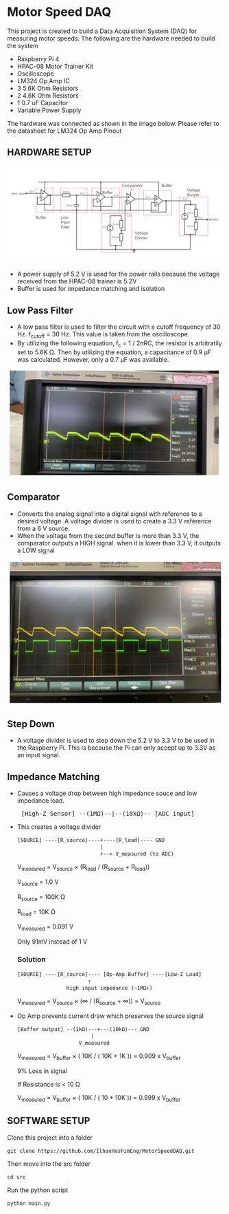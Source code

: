 # Motor Speed DAQ

This project is created to build a Data Acquisition System (DAQ) for measuring motor speeds. The following are the hardware needed to build the system

- Raspberry Pi 4
- HPAC-08 Motor Trainer Kit
- Oscilloscope
- LM324 Op Amp IC
- 3 5.6K Ohm Resistors
- 2 4.6K Ohm Resistors
- 1 0.7 uF Capacitor
- Variable Power Supply

The hardware was connected as shown in the image below. Please refer to the datasheet  for LM324 Op Amp Pinout

## HARDWARE SETUP

![Alt text](Images/Motor%20Speed%20DAQ%20Annotated.JPG)

- A power supply of 5.2 V is used for the power rails because the voltage received from the HPAC-08 trainer is 5.2V
- Buffer is used for impedance matching and isolation

## Low Pass Filter

- A low pass filter is used to filter the circuit with a cutoff frequency of 30 Hz.
  f<sub>cutoff</sub> = 30 Hz. This value is taken from the oscilloscope.
- By utilizing the following equation, f<sub>c</sub> = 1 / 2πRC, the resistor is arbitratily set to 5.6K Ω. Then by utilizing the equation, a capacitance of 0.9 µF was calculated. However, only a 0.7 µF was available.

![Alt Text](Images/filtered%20signal.JPG)

## Comparator

- Converts the analog signal into a digital signal with reference to a desired voltage. A voltage divider is used to create a 3.3 V reference from a 6 V source.
- When the voltage from the second buffer is more than 3.3 V, the comparator outputs a HIGH signal. when it is lower than 3.3 V, it outputs a LOW signal

![Alt Text](Images/comparator%20signal.JPG)

## Step Down

- A voltage divider is used to step down the 5.2 V to 3.3 V  to be used in the Raspberry Pi. This is because the Pi can only accept up to 3.3V as an input signal.

## Impedance Matching
- Causes a voltage drop between high impedance souce and low impedance load.

    <pre> [High-Z Sensor] --(1MΩ)--|--(10kΩ)-- [ADC input] </pre>

- This creates a voltage divider  
    ```
    [SOURCE] ----[R_source]----+----[R_load]---- GND
                               |
                               +--> V_measured (to ADC)
    ```

    V<sub>measured</sub> = V<sub>source</sub> × (R<sub>load</sub> / (R<sub>source</sub> + R<sub>load</sub>))

    V<sub>source</sub> = 1.0 V

    R<sub>source</sub> = 100K Ω

    R<sub>load</sub> = 10K Ω

    V<sub>measured</sub> = 0.091 V

    Only 91mV instead of 1 V

    ### Solution

    ```
    [SOURCE] ----[R_source]---- [Op-Amp Buffer] ----[Low-Z Load]
                           ↑
                    High input impedance (~1MΩ+)
    ```

    V<sub>measured</sub> = V<sub>source</sub> × (∞ / (R<sub>source</sub> + ∞)) = V<sub>source</sub>

- Op Amp prevents current draw which preserves the source signal

    ```
    [Buffer output] --(1kΩ)---+---(10kΩ)--- GND
                            |
                        V_measured
    ```

    V<sub>measured</sub> = V<sub>buffer</sub> × ( 10K / ( 10K + 1K )) = 0.909 x V<sub>buffer</sub>

    9% Loss in signal

    If Resistance is < 10 Ω
    
    V<sub>measured</sub> = V<sub>buffer</sub> × ( 10K / ( 10 + 10K )) = 0.999 x V<sub>buffer</sub>

## SOFTWARE SETUP

Clone this project into a folder

```
git clone https://github.com/IlhanHashimEng/MotorSpeedDAQ.git
```

Then move into the src folder

```
cd src
```

Run the python script

```
python main.py
```
